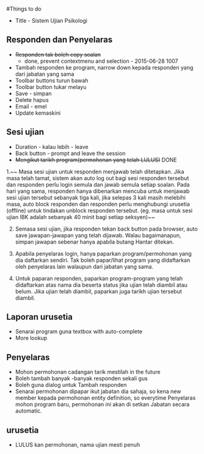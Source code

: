 #Things to do
* Title - Sistem Ujian Psikologi
## Responden dan Penyelaras
* ~~Responden tak boleh copy soalan~~
  * done, prevent contextmenu and selection - 2015-06-28 1007
* Tambah responden ke program, narrow down kepada responden yang dari jabatan yang sama
* Toolbar buttons turun bawah
* Toolbar button tukar melayu
* Save - simpan
* Delete hapus
* Email - emel
* Update kemaskini

## Sesi ujian
* Duration - kalau lebih  - leave
* Back button - prompt and leave the session
* ~~Mengikut tarikh program(permohonan yang telah LULUS)~~ DONE


1.~~ Masa sesi ujian untuk responden menjawab telah ditetapkan. Jika masa telah tamat, sistem akan auto log out bagi sesi responden tersebut dan responden perlu login semula dan jawab semula setiap soalan. Pada hari yang sama, responden hanya dibenarkan mencuba untuk menjawab sesi ujian tersebut sebanyak tiga kali, jika selepas 3 kali masih melebihi masa, auto block responden dan responden perlu menghubungi urusetia (offline) untuk tindakan unblock responden tersebut. (eg. masa untuk sesi ujian IBK adalah sebanyak 40 minit bagi setiap seksyen)~~

2. Semasa sesi ujian, jika responden tekan back button pada browser, auto save jawapan-jawapan yang telah dijawab. Walau bagaimanapun, simpan jawapan sebenar hanya apabila butang Hantar ditekan.

3. Apabila penyelaras login, hanya paparkan program/permohonan yang dia daftarkan sendiri. Tak boleh papar/lihat program yang didaftarkan oleh penyelaras lain walaupun dari jabatan yang sama.

4. Untuk paparan responden, paparkan program-program yang telah didaftarkan atas nama dia beserta status jika ujian telah diambil atau belum. Jika ujian telah diambil, paparkan juga tarikh ujian tersebut diambil.



## Laporan urusetia
* Senarai program guna textbox with auto-complete
* More lookup

## Penyelaras
* Mohon permohonan cadangan tarik mestilah in the future
* Boleh tambah banyak -banyak responden sekali gus
* Boleh guna dialog untuk Tambah responden
* Senarai permohonan dipapar ikut jabatan dia sahaja, so kena new member kepada permohonan entity definition, so everytime Penyelaras mohon program baru, permohonan ini akan di setkan Jabatan secara automatic.

## urusetia
* LULUS kan permohonan, nama ujian mesti penuh
